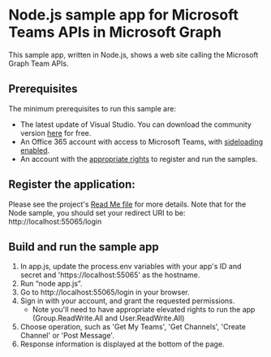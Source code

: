 # Node.js sample app for Microsoft Teams APIs in Microsoft Graph

This sample app, written in Node.js, shows a web site calling the Microsoft Graph Team APIs.  

## Prerequisites
The minimum prerequisites to run this sample are:
* The latest update of Visual Studio. You can download the community version [here](http://www.visualstudio.com) for free.
* An Office 365 account with access to Microsoft Teams, with [sideloading enabled](https://msdn.microsoft.com/en-us/microsoft-teams/setup).
* An account with the [appropriate rights](../README.md) to register and run the samples.

## Register the application:
Please see the project's [Read Me file](../README.md) for more details.  Note that for the Node sample, you should set your redirect URI to be: http://localhost:55065/login

## Build and run the sample app
1. In app.js, update the process.env variables with your app's ID and secret and 'https://localhost:55065' as the hostname.
2. Run “node app.js”.  
3. Go to http://localhost:55065/login in your browser.
4. Sign in with your account, and grant the requested permissions.
    * Note you'll need to have appropriate elevated rights to run the app (Group.ReadWrite.All and User.ReadWrite.All)
5. Choose operation, such as 'Get My Teams', 'Get Channels', 'Create Channel' or 'Post Message'.
6. Response information is displayed at the bottom of the page.

